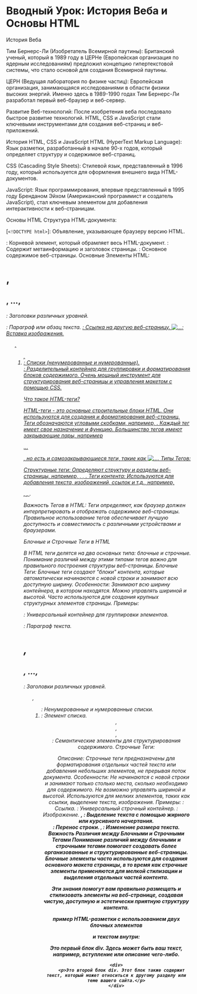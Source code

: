 # Вводный Урок: История Веба и Основы HTML

История Веба

Тим Бернерс-Ли (Изобретатель Всемирной паутины): Британский ученый, который в 1989 году в ЦЕРНе (Европейская организация по ядерным исследованиям) предложил концепцию гипертекстовой системы, что стало основой для создания Всемирной паутины.

ЦЕРН (Ведущая лаборатория по физике частиц): Европейская организация, занимающаяся исследованиями в области физики высоких энергий. Именно здесь в 1989-1990 годах Тим Бернерс-Ли разработал первый веб-браузер и веб-сервер.

Развитие Веб-технологий: После изобретения веба последовало быстрое развитие технологий. HTML, CSS и JavaScript стали ключевыми инструментами для создания веб-страниц и веб-приложений.

История HTML, CSS и JavaScript
HTML (HyperText Markup Language): Язык разметки, разработанный в начале 90-х годов, который определяет структуру и содержимое веб-страниц.

CSS (Cascading Style Sheets): Стилевой язык, представленный в 1996 году, который используется для оформления внешнего вида HTML-документов.

JavaScript: Язык программирования, впервые представленный в 1995 году Бренданом Эйхом (Американский программист и создатель JavaScript), стал ключевым элементом для добавления интерактивности к веб-страницам.

Основы HTML
Структура HTML-документа:

[`<!DOCTYPE html>`]: Объявление, указывающее браузеру версию HTML.
<html>: Корневой элемент, который обрамляет весь HTML-документ.
<head>: Содержит метаинформацию и заголовок страницы.
<body>: Основное содержимое веб-страницы.
Основные Элементы HTML:

<h1>, <h2>, ..., <h6>: Заголовки различных уровней.
<p></p>: Параграф или абзац текста.
<a href="...">: Ссылка на другую веб-страницу.
<img src="..." alt="...">: Вставка изображения.
<ul>, <ol>, <li>: Списки (ненумерованные и нумерованные).
<div>: Разделительный контейнер для группировки и форматирования блоков содержимого. Очень мощный инструмент для структурирования веб-страницы и управления макетом с помощью CSS.

Что такое HTML-теги?

HTML-теги - это основные строительные блоки HTML. Они используются для создания и форматирования веб-страниц.
Теги обозначаются угловыми скобками, например, <tagname>. Каждый тег имеет свое назначение и функцию.
Большинство тегов имеют закрывающие пары, например <p>...</p>, но есть и самозакрывающиеся теги, такие как <img src="..." alt="...">.
Типы Тегов:

Структурные теги: Определяют структуру и разделы веб-страницы, например, <html>, <head>, <body>.
Теги контента: Используются для добавления текста, изображений, ссылок и т.д., например, <p>, <img>, <a>.

Важность Тегов в HTML:
Теги определяют, как браузер должен интерпретировать и отображать содержимое веб-страницы.
Правильное использование тегов обеспечивает лучшую доступность и совместимость с различными устройствами и браузерами.

Блочные и Строчные Теги в HTML


В HTML теги делятся на два основных типа: блочные и строчные. Понимание различий между этими типами тегов важно для правильного построения структуры веб-страницы.
Блочные Теги: Блочные теги создают "блоки" контента, которые автоматически начинаются с новой строки и занимают всю доступную ширину.
Особенности: Занимают всю ширину контейнера, в котором находятся.
Можно управлять шириной и высотой.
Часто используются для создания крупных структурных элементов страницы.
Примеры:
<div>: Универсальный контейнер для группировки элементов.
<p>: Параграф текста.
<h1>, <h2>, ..., <h6>: Заголовки различных уровней.
<ul>, <ol>: Ненумерованные и нумерованные списки.
<li>: Элемент списка.
<header>, <footer>, <section>, <article>: Семантические элементы для структурирования содержимого.
Строчные Теги:

Описание: Строчные теги предназначены для форматирования отдельных частей текста или добавления небольших элементов, не прерывая поток документа.
Особенности:
Не начинаются с новой строки и занимают только столько места, сколько необходимо для содержимого.
Не возможно управлять шириной и высотой.
Используются для мелких элементов, таких как ссылки, выделение текста, изображения.
Примеры:
<a>: Ссылка.
<span>: Универсальный строчный контейнер.
<img>: Изображение.
<strong>, <em>: Выделение текста с помощью жирного или курсивного начертания.
<br>: Перенос строки.
<small>, <big>: Изменение размера текста.
Важность Различия между Блочными и Строчными Тегами
Понимание различий между блочными и строчными тегами помогает создавать более организованные и структурированные веб-страницы. Блочные элементы часто используются для создания основного макета страницы, в то время как строчные элементы применяются для мелкой стилизации и выделения отдельных частей контента.

Эти знания помогут вам правильно размещать и стилизовать элементы на веб-странице, создавая чистую, доступную и эстетически приятную структуру контента.


 пример HTML-разметки с использованием двух блочных элементов <div> и текстом внутри:

<!DOCTYPE html>
<html>
<head>
    <title>Пример страницы с двумя div</title>
</head>
<body>
    <div>
        <p>Это первый блок div. Здесь может быть ваш текст, например, вступление или описание чего-либо.</p>
    </div>

    <div>
        <p>Это второй блок div. Этот блок также содержит текст, который может относиться к другому разделу или теме вашего сайта.</p>
    </div>
</body>
</html>
